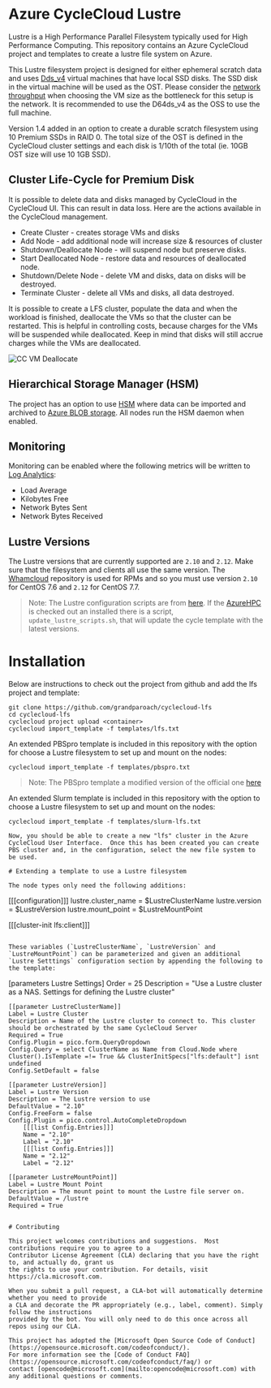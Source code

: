 # Azure CycleCloud Lustre

Lustre is a High Performance Parallel Filesystem typically used for High Performance Computing.  This repository contains an Azure CycleCloud project and templates to create a lustre file system on Azure.

This Lustre filesystem project is designed for either ephemeral scratch data and uses [Dds_v4](https://docs.microsoft.com/en-us/azure/virtual-machines/ddv4-ddsv4-series#ddsv4-series) virtual machines that have local SSD disks.  The SSD disk in the virtual machine will be used as the OST.  Please consider the [network throughput](https://docs.microsoft.com/en-us/azure/virtual-machines/ddv4-ddsv4-series#ddsv4-series) when choosing the VM size as the bottleneck for this setup is the network.  It is recommended to use the D64ds_v4 as the OSS to use the full machine.

Version 1.4 added in an option to create a durable scratch filesystem using 10 Premium SSDs in RAID 0.  The total size of the OST is defined in the CycleCloud cluster settings and each disk is 1/10th of the total (ie. 10GB OST size will use 10 1GB SSD).

## Cluster Life-Cycle for Premium Disk

It is possible to delete data and disks managed by CycleCloud in the CycleCloud UI.
This can result in data loss.  Here are the actions available in the CycleCloud management.

* Create Cluster - creates storage VMs and disks
* Add Node - add additional node will increase size & resources of cluster
* Shutdown/Deallocate Node - will suspend node but preserve disks.
* Start Deallocated Node - restore data and resources of deallocated node.
* Shutdown/Delete Node - delete VM and disks, data on disks will be destroyed.
* Terminate Cluster - delete all VMs and disks, all data destroyed.

It is possible to create a LFS cluster, populate the data and when the workload
is finished, deallocate the VMs so that the cluster can be restarted.
This is helpful in controlling costs, because charges for the VMs will be suspended while
deallocated.  Keep in mind that disks will still accrue charges while the VMs are 
deallocated.

![CC VM Deallocate](/images/deallocate.png "Preserve data by deallocating VMs")

## Hierarchical Storage Manager (HSM)

The project has an option to use [HSM](https://github.com/edwardsp/lemur) where data can be imported and archived to [Azure BLOB storage](https://azure.microsoft.com/en-gb/services/storage/blobs/).  All nodes run the HSM daemon when enabled.


## Monitoring

Monitoring can be enabled where the following metrics will be written to [Log Analytics](https://docs.microsoft.com/en-us/azure/azure-monitor/log-query/get-started-portal#meet-log-analytics):

* Load Average
* Kilobytes Free
* Network Bytes Sent
* Network Bytes Received


## Lustre Versions

The Lustre versions that are currently supported are `2.10` and `2.12`.  Make sure that the filesystem and clients all use the same version.  The [Whamcloud](https://downloads.whamcloud.com/public/lustre/) repository is used for RPMs and so you must use version `2.10` for CentOS 7.6 and `2.12` for CentOS 7.7.

> Note: The Lustre configuration scripts are from [here](https://github.com/Azure/azurehpc/tree/master/scripts).  If the [AzureHPC](https://github.com/Azure/azurehpc) is checked out an installed there is a script, `update_lustre_scripts.sh`, that will update the cycle template with the latest versions.

# Installation

Below are instructions to check out the project from github and add the lfs project and template:

```
git clone https://github.com/grandparoach/cyclecloud-lfs
cd cyclecloud-lfs
cyclecloud project upload <container>
cyclecloud import_template -f templates/lfs.txt
```

An extended PBSpro template is included in this repository with the option for choose a Lustre filesystem to set up and mount on the nodes:

```
cyclecloud import_template -f templates/pbspro.txt
```

> Note: The PBSpro template a modified version of the official one [here](https://github.com/Azure/cyclecloud-pbspro/blob/master/templates/pbspro.txt)

An extended Slurm template is included in this repository with the option to choose a Lustre filesystem to set up and mount on the nodes:

```
cyclecloud import_template -f templates/slurm-lfs.txt

Now, you should be able to create a new "lfs" cluster in the Azure CycleCloud User Interface.  Once this has been created you can create PBS cluster and, in the configuration, select the new file system to be used.

# Extending a template to use a Lustre filesystem

The node types only need the following additions:

```
[[[configuration]]]
lustre.cluster_name = $LustreClusterName
lustre.version = $LustreVersion
lustre.mount_point = $LustreMountPoint

[[[cluster-init lfs:client]]]
```

These variables (`LustreClusterName`, `LustreVersion` and `LustreMountPoint`) can be parameterized and given an additional `Lustre Setttings` configuration section by appending the following to the template:

```
[parameters Lustre Settings]
Order = 25
Description = "Use a Lustre cluster as a NAS. Settings for defining the Lustre cluster"

    [[parameter LustreClusterName]]
    Label = Lustre Cluster
    Description = Name of the Lustre cluster to connect to. This cluster should be orchestrated by the same CycleCloud Server
    Required = True
    Config.Plugin = pico.form.QueryDropdown
    Config.Query = select ClusterName as Name from Cloud.Node where Cluster().IsTemplate =!= True && ClusterInitSpecs["lfs:default"] isnt undefined
    Config.SetDefault = false

    [[parameter LustreVersion]]
    Label = Lustre Version
    Description = The Lustre version to use
    DefaultValue = "2.10"
    Config.FreeForm = false
    Config.Plugin = pico.control.AutoCompleteDropdown
        [[[list Config.Entries]]]
        Name = "2.10"
        Label = "2.10"
        [[[list Config.Entries]]]
        Name = "2.12"
        Label = "2.12"
    
    [[parameter LustreMountPoint]]
    Label = Lustre Mount Point
    Description = The mount point to mount the Lustre file server on.
    DefaultValue = /lustre
    Required = True
```

# Contributing

This project welcomes contributions and suggestions.  Most contributions require you to agree to a
Contributor License Agreement (CLA) declaring that you have the right to, and actually do, grant us
the rights to use your contribution. For details, visit https://cla.microsoft.com.

When you submit a pull request, a CLA-bot will automatically determine whether you need to provide
a CLA and decorate the PR appropriately (e.g., label, comment). Simply follow the instructions
provided by the bot. You will only need to do this once across all repos using our CLA.

This project has adopted the [Microsoft Open Source Code of Conduct](https://opensource.microsoft.com/codeofconduct/).
For more information see the [Code of Conduct FAQ](https://opensource.microsoft.com/codeofconduct/faq/) or
contact [opencode@microsoft.com](mailto:opencode@microsoft.com) with any additional questions or comments.
